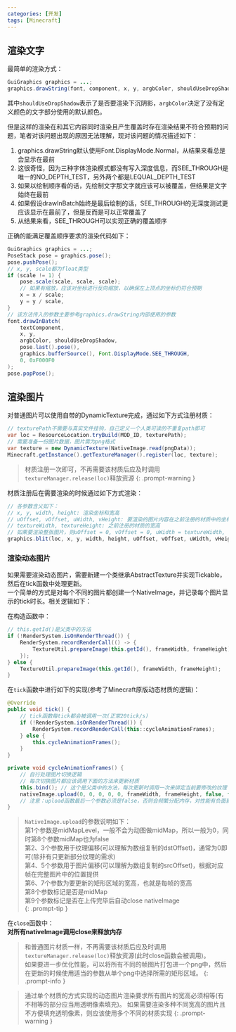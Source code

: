 ```yaml
---
categories: [开发]
tags: [Minecraft]
---
```


## 渲染文字

最简单的渲染方式：
```java
GuiGraphics graphics = ...;
graphics.drawString(font, component, x, y, argbColor, shouldUseDropShadow);
```
其中`shouldUseDropShadow`表示了是否要渲染下沉阴影，`argbColor`决定了没有定义颜色的文字部分使用的默认颜色。

但是这样的渲染在和其它内容同时渲染且产生覆盖时存在渲染结果不符合预期的问题，笔者对该问题出现的原因无法理解，现对该问题的情况描述如下： 
1. graphics.drawString默认使用Font.DisplayMode.Normal，从结果来看总是会显示在最前
2. 这很奇怪，因为三种字体渲染模式都没有写入深度信息，而SEE_THROUGH是唯一的NO_DEPTH_TEST，另外两个都是LEQUAL_DEPTH_TEST 
3. 如果以绘制顺序看的话，先绘制文字那文字就应该可以被覆盖，但结果是文字始终在最前 
4. 如果假设drawInBatch始终是最后绘制的话，SEE_THROUGH的无深度测试更应该显示在最前了，但是反而是可以正常覆盖了 
5. 从结果来看，SEE_THROUGH可以实现正确的覆盖顺序

正确的能满足覆盖顺序要求的渲染代码如下：
```java
GuiGraphics graphics = ...;
PoseStack pose = graphics.pose();
pose.pushPose();
// x, y, scale都为float类型
if (scale != 1) {
    pose.scale(scale, scale, scale);
    // 如果有缩放，应该对坐标进行反向缩放，以确保左上顶点的坐标仍符合预期
    x = x / scale;
    y = y / scale,
}
// 该方法传入的参数主要参考graphics.drawString内部使用的参数
font.drawInBatch(
    textComponent,
    x, y,
    argbColor, shouldUseDropShadow,
    pose.last().pose(),
    graphics.bufferSource(), Font.DisplayMode.SEE_THROUGH,
    0, 0xF000F0
);
pose.popPose();
```


## 渲染图片

对普通图片可以使用自带的DynamicTexture完成，通过如下方式注册材质：
```java
// texturePath不需要与真实文件挂钩，自己定义一个人类可读的不重复path即可
var loc = ResourceLocation.tryBuild(MOD_ID, texturePath);
// 需要准备一份图片数据，图片需为png格式
var texture = new DynamicTexture(NativeImage.read(pngData));
Minecraft.getInstance().getTextureManager().register(loc, texture);
```
> 材质注册一次即可，不再需要该材质后应及时调用`textureManager.release(loc)`释放资源
{: .prompt-warning }

材质注册后在需要渲染的时候通过如下方式渲染：
```java
// 各参数含义如下：
// x, y, width, height: 渲染坐标和宽高
// uOffset, vOffset, uWidth, vHeight: 要渲染的图片内容在之前注册的材质中的坐标和宽高
// textureWidth, textureHeight: 之前注册的材质的宽高
// 如果要渲染整张图片，则uOffset = 0, vOffset = 0, uWidth = textureWidth, vHeight = textureHeight
graphics.blit(loc, x, y, width, height, uOffset, vOffset, uWidth, vHeight, textureWidth, textureHeight);
```

### 渲染动态图片

如果需要渲染动态图片，需要新建一个类继承AbstractTexture并实现Tickable，然后在tick函数中处理更新。  
一个简单的方式是对每个不同的图片都创建一个NativeImage，并记录每个图片显示的tick时长。相关逻辑如下：

在构造函数中：
```java
// this.getId()是父类中的方法
if (!RenderSystem.isOnRenderThread()) {
    RenderSystem.recordRenderCall(() -> {
        TextureUtil.prepareImage(this.getId(), frameWidth, frameHeight);
    });
} else {
    TextureUtil.prepareImage(this.getId(), frameWidth, frameHeight);
}
```

在`tick`函数中进行如下的实现(参考了Minecraft原版动态材质的逻辑)：
```java
@Override
public void tick() {
    // tick函数每tick都会被调用一次(正常20tick/s)
    if (!RenderSystem.isOnRenderThread()) {
        RenderSystem.recordRenderCall(this::cycleAnimationFrames);
    } else {
        this.cycleAnimationFrames();
    }
}

private void cycleAnimationFrames() {
    // 自行处理图片切换逻辑
    // 每次切换图片都应该调用下面的方法来更新材质
    this.bind(); // 这个是父类中的方法，每次更新时调用一次来绑定当前要修改的纹理
    nativeImage.upload(0, 0, 0, 0, 0, frameWidth, frameHeight, false, false);
    // 注意：upload函数最后一个参数必须是false，否则会频繁分配内存，对性能有负面影响。
}
```
> `NativeImage.upload`的参数说明如下：  
第1个参数是midMapLevel，一般不会为动图做midMap，所以一般为0，同时第8个参数midMap也为false  
第2、3个参数用于纹理偏移(可以理解为数组复制的dstOffset)，通常为0即可(除非有只更新部分纹理的需求)  
第4、5个参数用于图片偏移(可以理解为数组复制的srcOffset)，根据对应帧在完整图片中的位置提供  
第6、7个参数为要更新的矩形区域的宽高，也就是每帧的宽高  
第8个参数标记是否是midMap  
第9个参数标记是否在上传完毕后自动close nativeImage  
{: .prompt-tip }

在`close`函数中：  
**对所有nativeImage调用close来释放内存**

> 和普通图片材质一样，不再需要该材质后应及时调用`textureManager.release(loc)`释放资源(此时close函数会被调用)。  
如果要进一步优化性能，可以将所有不同的帧图片打包进一个png中，然后在更新的时候使用适当的参数从单个png中选择所需的矩形区域。
{: .prompt-info }

> 通过单个材质的方式实现的动态图片渲染要求所有图片的宽高必须相等(有不相等的部分应当用透明像素填充)。
如果需要渲染多种不同宽高的图片且不方便填充透明像素，则应该使用多个不同的材质实现
{: .prompt-warning }

